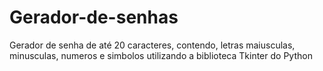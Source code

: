 # Gerador-de-senhas

Gerador de senha de até 20 caracteres, contendo, letras maiusculas, minusculas, numeros e simbolos utilizando a biblioteca Tkinter do Python 
